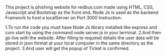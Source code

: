 This project is phishing website for redbus.com made using HTML, CSS, Javascript and Bootstrap as the front end. Node Js is used as the backend Framwork to host a localServer on Port 3000 Instruction:

1.To run the code you must have Node Js library installed like express and cors start by using the command node server.js in your terminal. 
2.And then go live with the website. After filling te required details the user data will be stored in json format at your local computer in the same directory as the project.
3.And user will get the popup of Ticket is confirmed.
